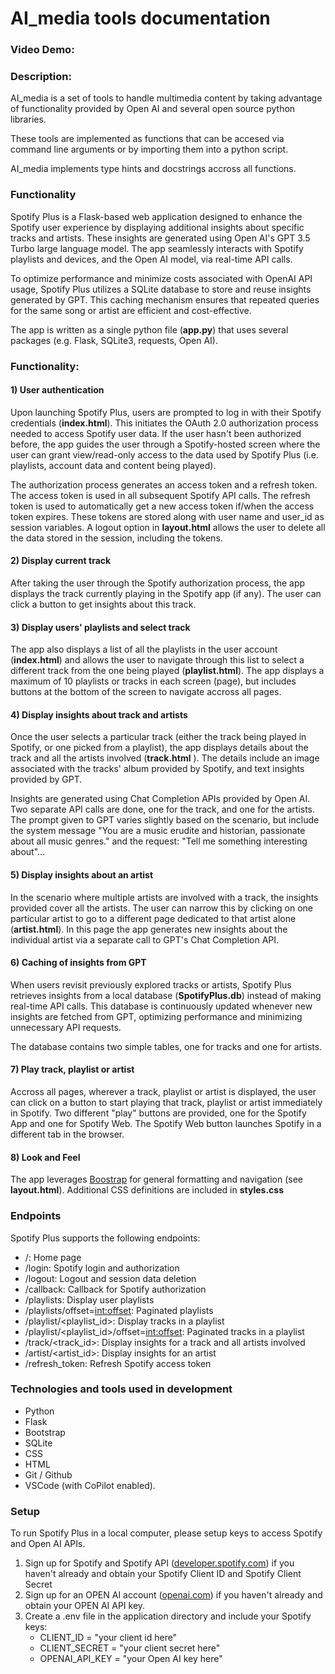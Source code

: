 # AI_media tools documentation
### Video Demo:  <URL HERE>
### Description: 
AI_media is a set of tools to handle multimedia content by taking advantage of functionality provided by Open AI and several open source python libraries. 

These tools are implemented as functions that can be accesed via command line arguments or by importing them into a python script. 

AI_media implements type hints and docstrings accross all functions.

### Functionality

Spotify Plus is a Flask-based web application designed to enhance the Spotify user experience by displaying additional insights about specific tracks and artists. These insights are generated using Open AI's GPT 3.5 Turbo large language model. The app seamlessly interacts with Spotify playlists and devices, and the Open AI model, via real-time API calls. 

To optimize performance and minimize costs associated with OpenAI API usage, Spotify Plus utilizes a SQLite database to store and reuse insights generated by GPT. This caching mechanism ensures that repeated queries for the same song or artist are efficient and cost-effective.

The app is written as a single python file (**app.py**) that uses several packages (e.g. Flask, SQLite3, requests, Open AI).

### Functionality:

#### 1) User authentication
Upon launching Spotify Plus, users are prompted to log in with their Spotify credentials (**index.html**). This initiates the OAuth 2.0 authorization process needed to access Spotify user data. If the user hasn't been authorized before, the app guides the user through a Spotify-hosted screen where the user can grant view/read-only access to the data used by Spotify Plus (i.e. playlists, account data and content being played).

The authorization process generates an access token and a refresh token. The access token is used in all subsequent Spotify API calls. The refresh token is used to automatically get a new access token if/when the access token expires. These tokens are stored along with user name and user_id as session variables. A logout option in **layout.html** allows the user to delete all the data stored in the session, including the tokens. 

#### 2) Display current track

After taking the user through the Spotify authorization process, the app displays the track currently playing in the Spotify app (if any). The user can click a button to get insights about this track. 

#### 3) Display users' playlists and select track

The app also displays a list of all the playlists in the user account (**index.html**) and allows the user to navigate through this list to select a different track from the one being played (**playlist.html**). The app displays a maximum of 10 playlists or tracks in each screen (page), but includes buttons at the bottom of the screen to navigate accross all pages.  

#### 4) Display insights about track and artists

Once the user selects a particular track (either the track being played in Spotify, or one picked from a playlist), the app displays details about the track and all the artists involved (**track.html** ). The details include an image associated with the tracks' album provided by Spotify, and text insights provided by GPT. 

Insights are generated using Chat Completion APIs provided by Open AI. Two separate API calls are done, one for the track, and one for the artists. The prompt given to GPT varies slightly based on the scenario, but include the system message "You are a music erudite and historian, passionate about all music genres." and the request: "Tell me something interesting about"...

#### 5) Display insights about an artist

In the scenario where multiple artists are involved with a track, the insights provided cover all the artists. The user can narrow this by clicking on one particular artist to go to a different page dedicated to that artist alone (**artist.html**). In this page the app generates new insights about the individual artist via a separate call to GPT's Chat Completion API. 

#### 6) Caching of insights from GPT

When users revisit previously explored tracks or artists, Spotify Plus retrieves insights from a local database (**SpotifyPlus.db**) instead of making real-time API calls. This database is continuously updated whenever new insights are fetched from GPT, optimizing performance and minimizing unnecessary API requests.

The database contains two simple tables, one for tracks and one for artists. 

#### 7) Play track, playlist or artist

Accross all pages, wherever a track, playlist or artist is displayed, the user can click on a button to start playing that track, playlist or artist immediately in  Spotify. Two different "play" buttons are provided, one for the Spotify App and one for Spotify Web. The Spotify Web button launches Spotify in a different tab in the browser. 

#### 8) Look and Feel

 The app leverages [Boostrap](https://getbootstrap.com/) for general formatting and navigation (see **layout.html**). Additional CSS definitions are included in **styles.css**


### Endpoints

Spotify Plus supports the following endpoints:

- /: Home page
- /login: Spotify login and authorization
- /logout: Logout and session data deletion
- /callback: Callback for Spotify authorization
- /playlists: Display user playlists
- /playlists/offset=<int:offset>: Paginated playlists
- /playlist/<playlist_id>: Display tracks in a playlist
- /playlist/<playlist_id>/offset=<int:offset>: Paginated tracks in a playlist
- /track/<track_id>: Display insights for a track and all artists involved
- /artist/<artist_id>: Display insights for an artist
- /refresh_token: Refresh Spotify access token

### Technologies and tools used in development

- Python
- Flask
- Bootstrap
- SQLite
- CSS
- HTML
- Git / Github
- VSCode (with CoPilot enabled).

### Setup 

To run Spotify Plus in a local computer, please setup keys to access Spotify and Open AI APIs.

1. Sign up for Spotify and Spotify API ([developer.spotify.com](https://developer.spotify.com/)) if you haven't already and obtain your Spotify Client ID and Spotify Client Secret
2. Sign up for an OPEN AI account ([openai.com](https://openai.com/)) if you haven't already and obtain your OPEN AI API key. 
3. Create a .env file in the application directory and include your Spotify keys:
   - CLIENT_ID = "your client id here"
   - CLIENT_SECRET = "your client secret here"
   - OPENAI_API_KEY = "your Open AI key here"
